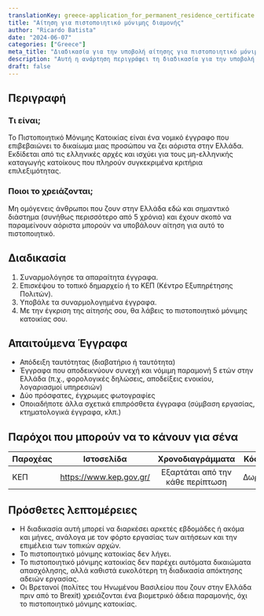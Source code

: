 ```yaml
---
translationKey: greece-application_for_permanent_residence_certificate
title: "Αίτηση για πιστοποιητικό μόνιμης διαμονής"
author: "Ricardo Batista"
date: "2024-06-07"
categories: ["Greece"]
meta_title: "Διαδικασία για την υποβολή αίτησης για πιστοποιητικό μόνιμης διαμονής στην Ελλάδα"
description: "Αυτή η ανάρτηση περιγράφει τη διαδικασία για την υποβολή αίτησης για πιστοποιητικό μόνιμης διαμονής στην Ελλάδα."
draft: false
---
```


## Περιγραφή
### Τι είναι;
Το Πιστοποιητικό Μόνιμης Κατοικίας είναι ένα νομικό έγγραφο που επιβεβαιώνει το δικαίωμα μιας προσώπου να ζει αόριστα στην Ελλάδα. Εκδίδεται από τις ελληνικές αρχές και ισχύει για τους μη-ελληνικής καταγωγής κατοίκους που πληρούν συγκεκριμένα κριτήρια επιλεξιμότητας.

### Ποιοι το χρειάζονται;
Μη ομόγενεις άνθρωποι που ζουν στην Ελλάδα εδώ και σημαντικό διάστημα (συνήθως περισσότερο από 5 χρόνια) και έχουν σκοπό να παραμείνουν αόριστα μπορούν να υποβάλουν αίτηση για αυτό το πιστοποιητικό.

## Διαδικασία
1. Συναρμολόγησε τα απαραίτητα έγγραφα.
2. Επισκέψου το τοπικό δημαρχείο ή το ΚΕΠ (Κέντρο Εξυπηρέτησης Πολιτών).
3. Υποβάλε τα συναρμολογημένα έγγραφα.
4. Με την έγκριση της αίτησής σου, θα λάβεις το πιστοποιητικό μόνιμης κατοικίας σου.

## Απαιτούμενα Έγγραφα
* Απόδειξη ταυτότητας (διαβατήριο ή ταυτότητα)
* Έγγραφα που αποδεικνύουν συνεχή και νόμιμη παραμονή 5 ετών στην Ελλάδα (π.χ., φορολογικές δηλώσεις, αποδείξεις ενοικίου, λογαριασμοί υπηρεσιών)
* Δύο πρόσφατες, έγχρωμες φωτογραφίες
* Οποιαδήποτε άλλα σχετικά επιπρόσθετα έγγραφα (σύμβαση εργασίας, κτηματολογικά έγγραφα, κλπ.)

## Παρόχοι που μπορούν να το κάνουν για σένα

| Παροχέας        |     Ιστοσελίδα     |     Χρονοδιαγράμματα    |       Κόστος      |
| --------------- | --------------- |  :-------------: | :-------------: |
| ΚΕΠ            |  https://www.kep.gov.gr/ |      Εξαρτάται από την κάθε περίπτωση      |        Δωρεάν       |

## Πρόσθετες λεπτομέρειες
* Η διαδικασία αυτή μπορεί να διαρκέσει αρκετές εβδομάδες ή ακόμα και μήνες, ανάλογα με τον φόρτο εργασίας των αιτήσεων και την επιμέλεια των τοπικών αρχών.
* Το πιστοποιητικό μόνιμης κατοικίας δεν λήγει.
* Το πιστοποιητικό μόνιμης κατοικίας δεν παρέχει αυτόματα δικαιώματα απασχόλησης, αλλά καθιστά ευκολότερη τη διαδικασία απόκτησης αδειών εργασίας.
* Οι Βρετανοί (πολίτες του Ηνωμένου Βασιλείου που ζουν στην Ελλάδα πριν από το Brexit) χρειάζονται ένα βιομετρικό άδεια παραμονής, όχι το πιστοποιητικό μόνιμης κατοικίας.